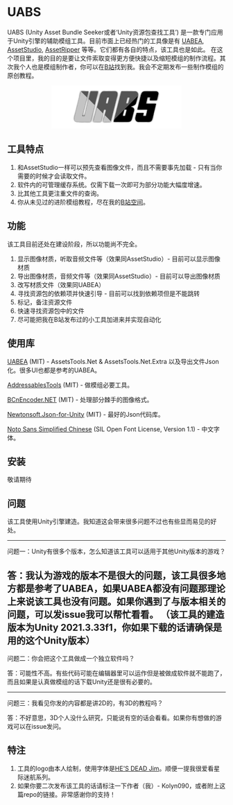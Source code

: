 # UABS
UABS (Unity Asset Bundle Seeker或者‘Unity资源包查找工具’) 是一款专门应用于Unity引擎的辅助模组工具。目前市面上已经热门的工具像是有
[UABEA](https://github.com/nesrak1/UABEA), [AssetStudio](https://github.com/Perfare/AssetStudio),
[AssetRipper](https://github.com/AssetRipper/AssetRipper) 等等。它们都有各自的特点，该工具也是如此。
在这个项目里，我的目的是要让文件索取变得更方便快捷以及缩短模组的制作流程。其次我个人也是模组制作者，你可以在[B站](https://space.bilibili.com/31525265)找到我。我会不定期发布一些制作模组的原创教程。


<p align="center">
    <img src="/readme_img/logo.png" width="300"/>
</p>

## 工具特点
1. 和AssetStudio一样可以预先查看图像文件，而且不需要事先加载 - 只有当你需要的时候才会读取文件。
2. 软件内的可管理缓存系统。仅需下载一次即可为部分功能大幅度增速。
3. 比其他工具更注重文件的查询。
4. 你从未见过的进阶模组教程，尽在我的[B站空间](https://space.bilibili.com/31525265)。

## 功能
该工具目前还处在建设阶段，所以功能尚不完全。

1. 显示图像材质，听取音频文件等（效果同AssetStudio）- 目前可以显示图像材质
2. 导出图像材质，音频文件等（效果同AssetStudio）- 目前可以导出图像材质
3. 改写材质文件（效果同UABEA）
4. 寻找资源包的依赖项并快速引导 - 目前可以找到依赖项但是不能跳转
5. 标记，备注资源文件
6. 快速寻找资源包中的文件
7. 尽可能把我在B站发布过的小工具加进来并实现自动化

## 使用库
[UABEA](https://github.com/nesrak1/UABEA) (MIT) - AssetsTools.Net & AssetsTools.Net.Extra 以及导出文件Json化。很多UI也都是参考的UABEA。

[AddressablesTools](https://github.com/nesrak1/AddressablesTools/releases) (MIT) - 做模组必要工具。

[BCnEncoder.NET](https://github.com/Nominom/BCnEncoder.NET) (MIT) - 处理部分棘手的图像格式。

[Newtonsoft.Json-for-Unity](https://github.com/applejag/Newtonsoft.Json-for-Unity) (MIT) - 最好的Json代码库。

[Noto Sans Simplified Chinese](https://fonts.google.com/noto/specimen/Noto+Sans+SC/license?lang=zh_Hans) (SIL Open Font License, Version 1.1)  - 中文字体。


## 安装
敬请期待


## 问题
该工具使用Unity引擎建造。我知道这会带来很多问题不过也有些显而易见的好处。

---

问题一：Unity有很多个版本，怎么知道该工具可以适用于其他Unity版本的游戏？

答：我认为游戏的版本不是很大的问题，该工具很多地方都是参考了UABEA，如果UABEA都没有问题那理论上来说该工具也没有问题。如果你遇到了与版本相关的问题，可以发issue我可以帮忙看看。
（该工具的建造版本为Unity 2021.3.33f1，你如果下载的话请确保是用的这个Unity版本）
---

问题二：你会把这个工具做成一个独立软件吗？

答：可能性不高。有些代码可能在编辑器里可以运作但是被做成软件就不能跑了，而且如果是认真做模组的话下载Unity还是很有必要的。

---

问题三：我看见你发的内容都是讲2D的，有3D的教程吗？

答：不好意思，3D个人没什么研究，只能说有空的话会看看。如果你有想做的游戏可以在issue发问。


## 特注
1. 工具的logo由本人绘制，使用字体是[HE'S DEAD Jim](https://www.dafont.com/hes-dead-jim.font)。顺便一提我很爱看星际迷航系列。
2. 如果你要二次发布该工具的话请标注一下作者（我）- Kolyn090，或者附上这篇repo的链接。非常感谢你的支持！
